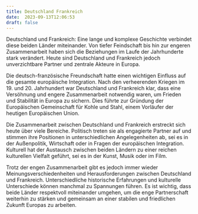 ```yaml
---
title: Deutschland Frankreich
date:  2023-09-13T12:06:53
draft: false
---
```


Deutschland und Frankreich: Eine lange und komplexe Geschichte verbindet diese beiden Länder miteinander. Von tiefer Feindschaft bis hin zur engeren Zusammenarbeit haben sich die Beziehungen im Laufe der Jahrhunderte stark verändert. Heute sind Deutschland und Frankreich jedoch unverzichtbare Partner und zentrale Akteure in Europa.

Die deutsch-französische Freundschaft hatte einen wichtigen Einfluss auf die gesamte europäische Integration. Nach den verheerenden Kriegen im 19. und 20. Jahrhundert war Deutschland und Frankreich klar, dass eine Versöhnung und engere Zusammenarbeit notwendig waren, um Frieden und Stabilität in Europa zu sichern. Dies führte zur Gründung der Europäischen Gemeinschaft für Kohle und Stahl, einem Vorläufer der heutigen Europäischen Union.

Die Zusammenarbeit zwischen Deutschland und Frankreich erstreckt sich heute über viele Bereiche. Politisch treten sie als engagierte Partner auf und stimmen ihre Positionen in unterschiedlichen Angelegenheiten ab, sei es in der Außenpolitik, Wirtschaft oder in Fragen der europäischen Integration. Kulturell hat der Austausch zwischen beiden Ländern zu einer reichen kulturellen Vielfalt geführt, sei es in der Kunst, Musik oder im Film.

Trotz der engen Zusammenarbeit gibt es jedoch immer wieder Meinungsverschiedenheiten und Herausforderungen zwischen Deutschland und Frankreich. Unterschiedliche historische Erfahrungen und kulturelle Unterschiede können manchmal zu Spannungen führen. Es ist wichtig, dass beide Länder respektvoll miteinander umgehen, um die enge Partnerschaft weiterhin zu stärken und gemeinsam an einer stabilen und friedlichen Zukunft Europas zu arbeiten.